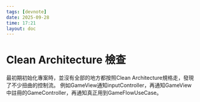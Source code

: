 ```yaml
---
tags: [devnote]
date: 2025-09-28
time: 17:21
layout: doc
---
```


# Clean Architecture 檢查

<DocDate :date="$frontmatter.date" />

最初期初始化專案時，並沒有全部的地方都按照Clean Architecture規格走，發現了不少扭曲的控制流。
例如GameView通知inputController，再通知GameView中註冊的GameController，再通知真正用到GameFlowUseCase。